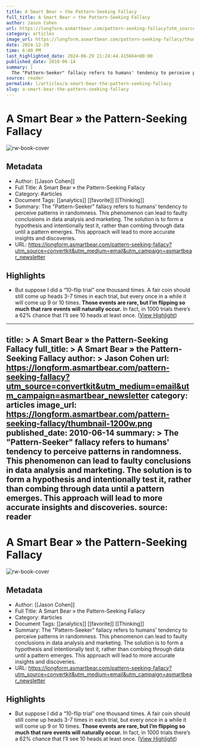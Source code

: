 ```yaml
---
title: A Smart Bear » the Pattern-Seeking Fallacy
full_title: A Smart Bear » the Pattern-Seeking Fallacy
author: Jason Cohen
url: https://longform.asmartbear.com/pattern-seeking-fallacy?utm_source=convertkit&utm_medium=email&utm_campaign=asmartbear_newsletter
category: articles
image_url: https://longform.asmartbear.com/pattern-seeking-fallacy/thumbnail-1200w.png
date: 2024-12-29
time: 6:40 PM
last_highlighted_date: 2024-06-29 21:24:44.415664+00:00
published_date: 2010-06-14
summary: |
  The "Pattern-Seeker" fallacy refers to humans' tendency to perceive patterns in randomness. This phenomenon can lead to faulty conclusions in data analysis and marketing. The solution is to form a hypothesis and intentionally test it, rather than combing through data until a pattern emerges. This approach will lead to more accurate insights and discoveries.
source: reader
permalink: l/articles/a-smart-bear-the-pattern-seeking-fallacy
slug: a-smart-bear-the-pattern-seeking-fallacy
---
```

# A Smart Bear » the Pattern-Seeking Fallacy

![rw-book-cover](https://longform.asmartbear.com/pattern-seeking-fallacy/thumbnail-1200w.png)

## Metadata
- Author: [[Jason Cohen]]
- Full Title: A Smart Bear » the Pattern-Seeking Fallacy
- Category: #articles
- Document Tags: [[analytics]] [[favorite]] [[Thinking]] 
- Summary: The "Pattern-Seeker" fallacy refers to humans' tendency to perceive patterns in randomness. This phenomenon can lead to faulty conclusions in data analysis and marketing. The solution is to form a hypothesis and intentionally test it, rather than combing through data until a pattern emerges. This approach will lead to more accurate insights and discoveries.
- URL: https://longform.asmartbear.com/pattern-seeking-fallacy?utm_source=convertkit&utm_medium=email&utm_campaign=asmartbear_newsletter

## Highlights
- But suppose I did a “10-flip trial” one thousand times. A fair coin should still come up heads 3-7 times in each trial, but every once in a while it will come up 9 or 10 times. **Those events are rare, but I’m flipping so much that rare events will naturally occur.** In fact, in 1000 trials there’s a 62% chance that I’ll see 10 heads at least once. ([View Highlight](https://read.readwise.io/read/01j1jy5p6y7fccx3qtqnnyhqfp))


---
title: >
  A Smart Bear » the Pattern-Seeking Fallacy
full_title: >
  A Smart Bear » the Pattern-Seeking Fallacy
author: >
  Jason Cohen
url: https://longform.asmartbear.com/pattern-seeking-fallacy?utm_source=convertkit&utm_medium=email&utm_campaign=asmartbear_newsletter
category: articles
image_url: https://longform.asmartbear.com/pattern-seeking-fallacy/thumbnail-1200w.png
published_date: 2010-06-14
summary: >
  The "Pattern-Seeker" fallacy refers to humans' tendency to perceive patterns in randomness. This phenomenon can lead to faulty conclusions in data analysis and marketing. The solution is to form a hypothesis and intentionally test it, rather than combing through data until a pattern emerges. This approach will lead to more accurate insights and discoveries.
source: reader
---
# A Smart Bear » the Pattern-Seeking Fallacy

![rw-book-cover](https://longform.asmartbear.com/pattern-seeking-fallacy/thumbnail-1200w.png)

## Metadata
- Author: [[Jason Cohen]]
- Full Title: A Smart Bear » the Pattern-Seeking Fallacy
- Category: #articles
- Document Tags: [[analytics]] [[favorite]] [[Thinking]] 
- Summary: The "Pattern-Seeker" fallacy refers to humans' tendency to perceive patterns in randomness. This phenomenon can lead to faulty conclusions in data analysis and marketing. The solution is to form a hypothesis and intentionally test it, rather than combing through data until a pattern emerges. This approach will lead to more accurate insights and discoveries.
- URL: https://longform.asmartbear.com/pattern-seeking-fallacy?utm_source=convertkit&utm_medium=email&utm_campaign=asmartbear_newsletter

## Highlights
- But suppose I did a “10-flip trial” one thousand times. A fair coin should still come up heads 3-7 times in each trial, but every once in a while it will come up 9 or 10 times. **Those events are rare, but I’m flipping so much that rare events will naturally occur.** In fact, in 1000 trials there’s a 62% chance that I’ll see 10 heads at least once. ([View Highlight](https://read.readwise.io/read/01j1jy5p6y7fccx3qtqnnyhqfp))


